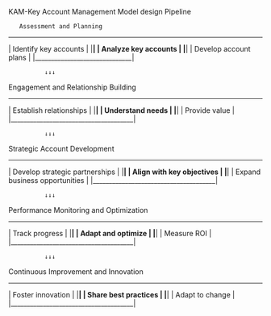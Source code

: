  KAM-Key Account Management Model design Pipeline
       
       Assessment and Planning
   ______________________________
  |    Identify key accounts    |
  |______________________________|
  |     Analyze key accounts    |
  |______________________________|
  |      Develop account plans  |
  |______________________________|

              ↓↓↓

   Engagement and Relationship Building
   ________________________________________
  |    Establish relationships         |
  |______________________________________|
  |    Understand needs                |
  |______________________________________|
  |    Provide value                   |
  |______________________________________|

              ↓↓↓

   Strategic Account Development
   ________________________________________
  |    Develop strategic partnerships  |
  |______________________________________|
  |    Align with key objectives       |
  |______________________________________|
  |    Expand business opportunities   |
  |______________________________________|

              ↓↓↓

   Performance Monitoring and Optimization
   ________________________________________
  |    Track progress                  |
  |______________________________________|
  |    Adapt and optimize              |
  |______________________________________|
  |    Measure ROI                     |
  |______________________________________|

              ↓↓↓

   Continuous Improvement and Innovation
   ________________________________________
  |    Foster innovation               |
  |______________________________________|
  |    Share best practices           |
  |______________________________________|
  |    Adapt to change               |
  |______________________________________|

